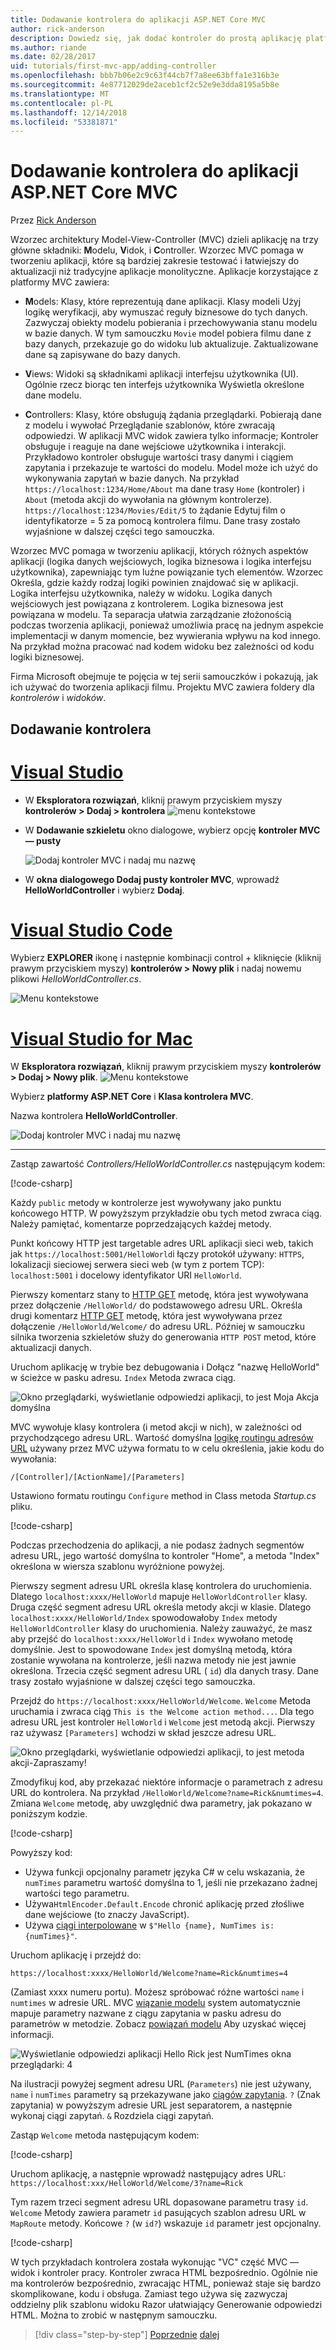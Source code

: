 ```yaml
---
title: Dodawanie kontrolera do aplikacji ASP.NET Core MVC
author: rick-anderson
description: Dowiedz się, jak dodać kontroler do prostą aplikację platformy ASP.NET Core MVC.
ms.author: riande
ms.date: 02/28/2017
uid: tutorials/first-mvc-app/adding-controller
ms.openlocfilehash: bbb7b06e2c9c63f44cb7f7a8ee63bffa1e316b3e
ms.sourcegitcommit: 4e87712029de2aceb1cf2c52e9e3dda8195a5b8e
ms.translationtype: MT
ms.contentlocale: pl-PL
ms.lasthandoff: 12/14/2018
ms.locfileid: "53381871"
---
```

# <a name="add-a-controller-to-an-aspnet-core-mvc-app"></a>Dodawanie kontrolera do aplikacji ASP.NET Core MVC

Przez [Rick Anderson](https://twitter.com/RickAndMSFT)

Wzorzec architektury Model-View-Controller (MVC) dzieli aplikację na trzy główne składniki: **M**odelu, **V**idok, i **C**ontroller. Wzorzec MVC pomaga w tworzeniu aplikacji, które są bardziej zakresie testować i łatwiejszy do aktualizacji niż tradycyjne aplikacje monolityczne. Aplikacje korzystające z platformy MVC zawiera:

* **M**odels: Klasy, które reprezentują dane aplikacji. Klasy modeli Użyj logikę weryfikacji, aby wymuszać reguły biznesowe do tych danych. Zazwyczaj obiekty modelu pobierania i przechowywania stanu modelu w bazie danych. W tym samouczku `Movie` model pobiera filmu dane z bazy danych, przekazuje go do widoku lub aktualizuje. Zaktualizowane dane są zapisywane do bazy danych.

* **V**iews: Widoki są składnikami aplikacji interfejsu użytkownika (UI). Ogólnie rzecz biorąc ten interfejs użytkownika Wyświetla określone dane modelu.

* **C**ontrollers: Klasy, które obsługują żądania przeglądarki. Pobierają dane z modelu i wywołać Przeglądanie szablonów, które zwracają odpowiedzi. W aplikacji MVC widok zawiera tylko informacje; Kontroler obsługuje i reaguje na dane wejściowe użytkownika i interakcji. Przykładowo kontroler obsługuje wartości trasy danymi i ciągiem zapytania i przekazuje te wartości do modelu. Model może ich użyć do wykonywania zapytań w bazie danych. Na przykład `https://localhost:1234/Home/About` ma dane trasy `Home` (kontroler) i `About` (metoda akcji do wywołania na głównym kontrolerze). `https://localhost:1234/Movies/Edit/5` to żądanie Edytuj film o identyfikatorze = 5 za pomocą kontrolera filmu. Dane trasy zostało wyjaśnione w dalszej części tego samouczka.

Wzorzec MVC pomaga w tworzeniu aplikacji, których różnych aspektów aplikacji (logika danych wejściowych, logika biznesowa i logika interfejsu użytkownika), zapewniając tym luźne powiązanie tych elementów. Wzorzec Określa, gdzie każdy rodzaj logiki powinien znajdować się w aplikacji. Logika interfejsu użytkownika, należy w widoku. Logika danych wejściowych jest powiązana z kontrolerem. Logika biznesowa jest powiązana w modelu. Ta separacja ułatwia zarządzanie złożonością podczas tworzenia aplikacji, ponieważ umożliwia pracę na jednym aspekcie implementacji w danym momencie, bez wywierania wpływu na kod innego. Na przykład można pracować nad kodem widoku bez zależności od kodu logiki biznesowej.

Firma Microsoft obejmuje te pojęcia w tej serii samouczków i pokazują, jak ich używać do tworzenia aplikacji filmu. Projektu MVC zawiera foldery dla *kontrolerów* i *widoków*.

## <a name="add-a-controller"></a>Dodawanie kontrolera

<!-- VS -------------------------->
# <a name="visual-studiotabvisual-studio"></a>[Visual Studio](#tab/visual-studio)

* W **Eksploratora rozwiązań**, kliknij prawym przyciskiem myszy **kontrolerów > Dodaj > kontrolera**
  ![menu kontekstowe](adding-controller/_static/add_controller.png)

* W **Dodawanie szkieletu** okno dialogowe, wybierz opcję **kontroler MVC — pusty**

  ![Dodaj kontroler MVC i nadaj mu nazwę](adding-controller/_static/ac.png)

* W **okna dialogowego Dodaj pusty kontroler MVC**, wprowadź **HelloWorldController** i wybierz **Dodaj**.

<!-- Code -------------------------->
# <a name="visual-studio-codetabvisual-studio-code"></a>[Visual Studio Code](#tab/visual-studio-code)

Wybierz **EXPLORER** ikonę i następnie kombinacji control + kliknięcie (kliknij prawym przyciskiem myszy) **kontrolerów > Nowy plik** i nadaj nowemu plikowi *HelloWorldController.cs*.

  ![Menu kontekstowe](~/tutorials/first-mvc-app-xplat/adding-controller/_static/new_file.png)

<!-- Mac -------------------------->
# <a name="visual-studio-for-mactabvisual-studio-mac"></a>[Visual Studio for Mac](#tab/visual-studio-mac)

W **Eksploratora rozwiązań**, kliknij prawym przyciskiem myszy **kontrolerów > Dodaj > Nowy plik**.
![Menu kontekstowe](~/tutorials/first-mvc-app-mac/adding-controller/_static/add_controller.png)

Wybierz **platformy ASP.NET Core** i **Klasa kontrolera MVC**.

Nazwa kontrolera **HelloWorldController**.

![Dodaj kontroler MVC i nadaj mu nazwę](~/tutorials/first-mvc-app-mac/adding-controller/_static/ac.png)

---
<!-- End of VS tabs -->

Zastąp zawartość *Controllers/HelloWorldController.cs* następującym kodem:

[!code-csharp[](~/tutorials/first-mvc-app/start-mvc/sample/MvcMovie/Controllers/HelloWorldController.cs?name=snippet_1)]

Każdy `public` metody w kontrolerze jest wywoływany jako punktu końcowego HTTP. W powyższym przykładzie obu tych metod zwraca ciąg. Należy pamiętać, komentarze poprzedzających każdej metody.

Punkt końcowy HTTP jest targetable adres URL aplikacji sieci web, takich jak `https://localhost:5001/HelloWorld`i łączy protokół używany: `HTTPS`, lokalizacji sieciowej serwera sieci web (w tym z portem TCP): `localhost:5001` i docelowy identyfikator URI `HelloWorld`.

Pierwszy komentarz stany to [HTTP GET](https://www.w3schools.com/tags/ref_httpmethods.asp) metodę, która jest wywoływana przez dołączenie `/HelloWorld/` do podstawowego adresu URL. Określa drugi komentarz [HTTP GET](http://www.w3.org/Protocols/rfc2616/rfc2616-sec9.html) metodę, która jest wywoływana przez dołączenie `/HelloWorld/Welcome/` do adresu URL. Później w samouczku silnika tworzenia szkieletów służy do generowania `HTTP POST` metod, które aktualizacji danych.

Uruchom aplikację w trybie bez debugowania i Dołącz "nazwę HelloWorld" w ścieżce w pasku adresu. `Index` Metoda zwraca ciąg.

![Okno przeglądarki, wyświetlanie odpowiedzi aplikacji, to jest Moja Akcja domyślna](~/tutorials/first-mvc-app/adding-controller/_static/hell1.png)

MVC wywołuje klasy kontrolera (i metod akcji w nich), w zależności od przychodzącego adresu URL. Wartość domyślna [logikę routingu adresów URL](xref:mvc/controllers/routing) używany przez MVC używa formatu to w celu określenia, jakie kodu do wywołania:

`/[Controller]/[ActionName]/[Parameters]`

Ustawiono formatu routingu `Configure` method in Class metoda *Startup.cs* pliku.

[!code-csharp[](~/tutorials/first-mvc-app/start-mvc/sample/MvcMovie/Startup.cs?name=snippet_1&highlight=5)]

<!-- 
Add link to explain lambda.
Remove link for simplified tutorial.
-->

Podczas przechodzenia do aplikacji, a nie podasz żadnych segmentów adresu URL, jego wartość domyślna to kontroler "Home", a metoda "Index" określona w wiersza szablonu wyróżnione powyżej.

Pierwszy segment adresu URL określa klasę kontrolera do uruchomienia. Dlatego `localhost:xxxx/HelloWorld` mapuje `HelloWorldController` klasy. Druga część segment adresu URL określa metody akcji w klasie. Dlatego `localhost:xxxx/HelloWorld/Index` spowodowałoby `Index` metody `HelloWorldController` klasy do uruchomienia. Należy zauważyć, że masz aby przejść do `localhost:xxxx/HelloWorld` i `Index` wywołano metodę domyślnie. Jest to spowodowane `Index` jest domyślną metodą, która zostanie wywołana na kontrolerze, jeśli nazwa metody nie jest jawnie określona. Trzecia część segment adresu URL ( `id`) dla danych trasy. Dane trasy zostało wyjaśnione w dalszej części tego samouczka.

Przejdź do `https://localhost:xxxx/HelloWorld/Welcome`. `Welcome` Metoda uruchamia i zwraca ciąg `This is the Welcome action method...`. Dla tego adresu URL jest kontroler `HelloWorld` i `Welcome` jest metodą akcji. Pierwszy raz używasz `[Parameters]` wchodzi w skład jeszcze adresu URL.

![Okno przeglądarki, wyświetlanie odpowiedzi aplikacji, to jest metoda akcji-Zapraszamy!](~/tutorials/first-mvc-app/adding-controller/_static/welcome.png)

Zmodyfikuj kod, aby przekazać niektóre informacje o parametrach z adresu URL do kontrolera. Na przykład `/HelloWorld/Welcome?name=Rick&numtimes=4`. Zmiana `Welcome` metodę, aby uwzględnić dwa parametry, jak pokazano w poniższym kodzie.

[!code-csharp[](~/tutorials/first-mvc-app/start-mvc/sample/MvcMovie/Controllers/HelloWorldController.cs?name=snippet_2)]

Powyższy kod:

* Używa funkcji opcjonalny parametr języka C# w celu wskazania, że `numTimes` parametru wartość domyślna to 1, jeśli nie przekazano żadnej wartości tego parametru. <!-- remove for simplified -->
* Używa`HtmlEncoder.Default.Encode` chronić aplikację przed złośliwe dane wejściowe (to znaczy JavaScript).
* Używa [ciągi interpolowane](/dotnet/articles/csharp/language-reference/keywords/interpolated-strings) w `$"Hello {name}, NumTimes is: {numTimes}"`. <!-- remove for simplified -->

Uruchom aplikację i przejdź do:

   `https://localhost:xxxx/HelloWorld/Welcome?name=Rick&numtimes=4`

(Zamiast xxxx numeru portu). Możesz spróbować różne wartości `name` i `numtimes` w adresie URL. MVC [wiązanie modelu](xref:mvc/models/model-binding) system automatycznie mapuje parametry nazwane z ciągu zapytania w pasku adresu do parametrów w metodzie. Zobacz [powiązań modelu](xref:mvc/models/model-binding) Aby uzyskać więcej informacji.

![Wyświetlanie odpowiedzi aplikacji Hello Rick jest NumTimes okna przeglądarki: 4](~/tutorials/first-mvc-app/adding-controller/_static/rick4.png)

Na ilustracji powyżej segment adresu URL (`Parameters`) nie jest używany, `name` i `numTimes` parametry są przekazywane jako [ciągów zapytania](https://wikipedia.org/wiki/Query_string). `?` (Znak zapytania) w powyższym adresie URL jest separatorem, a następnie wykonaj ciągi zapytań. `&` Rozdziela ciągi zapytań.

Zastąp `Welcome` metoda następującym kodem:

[!code-csharp[](~/tutorials/first-mvc-app/start-mvc/sample/MvcMovie/Controllers/HelloWorldController.cs?name=snippet_3)]

Uruchom aplikację, a następnie wprowadź następujący adres URL: `https://localhost:xxx/HelloWorld/Welcome/3?name=Rick`

Tym razem trzeci segment adresu URL dopasowane parametru trasy `id`. `Welcome` Metody zawiera parametr `id` pasujących szablon adresu URL w `MapRoute` metody. Końcowe `?` (w `id?`) wskazuje `id` parametr jest opcjonalny.

[!code-csharp[](~/tutorials/first-mvc-app/start-mvc/sample/MvcMovie/Startup.cs?name=snippet_1&highlight=5)]

W tych przykładach kontrolera została wykonując "VC" część MVC — widok i kontroler pracy. Kontroler zwraca HTML bezpośrednio. Ogólnie nie ma kontrolerów bezpośrednio, zwracając HTML, ponieważ staje się bardzo skomplikowane, kodu i obsługa. Zamiast tego używa się zazwyczaj oddzielny plik szablonu widoku Razor ułatwiający Generowanie odpowiedzi HTML. Można to zrobić w następnym samouczku.


> [!div class="step-by-step"]
> [Poprzednie](start-mvc.md)
> [dalej](adding-view.md)
